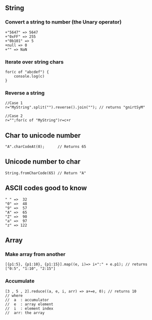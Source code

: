 ## String

### Convert a string to number (the Unary operator)

    +"5647" => 5647
    +"0xFF" => 255
    +"0b101" => 5
    +null => 0
    +"" => NaN

### Iterate over string chars

    for(c of "abcdef") {
        console.log(c)
    }

### Reverse a string

    //Case 1
    r="MyString".split("").reverse().join(""); // returns "gnirtSyM"
    
    //Case 2
    r="";for(c of "MyString")r=c+r 


## Char to unicode number
    "A".charCodeAt(0);      // Returns 65

## Unicode number to char
    String.fromCharCode(65) // Return "A"

## ASCII codes good to know
    " " =>  32
    "0" =>  48
    "9" =>  57
    "A" =>  65
    "Z" =>  90
    "a" =>  97
    "z" => 122

## Array

### Make array from another

    [{p1:5}, {p1:10}, {p1:15}].map((e, i)=> i+":" + e.p1); // returns ["0:5", "1:10", "2:15"]
    
### Accumulate

    [3 , 5 , 2].reduce((a, e, i, arr) => a+=e, 0); // returns 10
    // where 
    //  a  : accumulator
    //  e  : array element
    //  i  : element index
    //  arr: the array   
